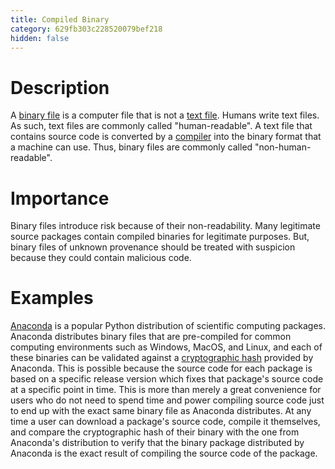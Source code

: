 ```yaml
---
title: Compiled Binary
category: 629fb303c228520079bef218
hidden: false
---
```


# Description
A [binary file](https://en.wikipedia.org/wiki/Binary_file) is a computer file that is not a [text file](https://en.wikipedia.org/wiki/Text_file). Humans write text files. As such, text files are commonly called "human-readable".  A text file that contains source code is converted by a [compiler](https://en.wikipedia.org/wiki/Compiler) into the binary format that a machine can use. Thus, binary files are commonly called "non-human-readable".

# Importance
Binary files introduce risk because of their non-readability.  Many legitimate source packages contain compiled binaries for legitimate purposes. But, binary files of unknown provenance should be treated with suspicion because they could contain malicious code.

# Examples
[Anaconda](https://www.anaconda.com/) is a popular Python distribution of scientific computing packages.  Anaconda distributes binary files that are pre-compiled for common computing environments such as Windows, MacOS, and Linux, and each of these binaries can be validated against a [cryptographic hash](https://en.wikipedia.org/wiki/Cryptographic_hash_function) provided by Anaconda. This is possible because the source code for each package is based on a specific release version which fixes that package's source code at a specific point in time. This is more than merely a great convenience for users who do not need to spend time and power compiling source code just to end up with the exact same binary file as Anaconda distributes.  At any time a user can download a package's source code, compile it themselves, and compare the cryptographic hash of their binary with the one from Anaconda's distribution to verify that the binary package distributed by Anaconda is the exact result of compiling the source code of the package.
